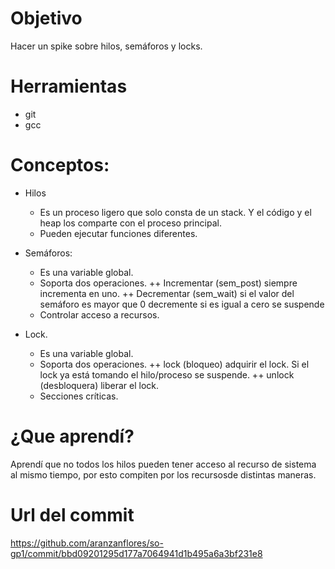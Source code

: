 # Objetivo
Hacer un spike sobre hilos, semáforos y locks. 
# Herramientas
+ git
+ gcc

# Conceptos:

+ Hilos
   + Es un proceso ligero que solo consta de un stack. Y el código y el heap los comparte con el proceso principal.
   + Pueden ejecutar funciones diferentes.
   
+ Semáforos:
   + Es una variable global.
   + Soporta dos operaciones.
    ++ Incrementar (sem_post) siempre incrementa en uno.
    ++ Decrementar (sem_wait) si el valor del semáforo es mayor que 0 decremente si es igual a cero se suspende
   + Controlar acceso a recursos.
    
+ Lock.
    + Es una variable global.
    + Soporta dos operaciones.
      ++ lock (bloqueo) adquirir el lock. Si el lock ya está tomando el hilo/proceso se suspende.
      ++ unlock (desbloquera) liberar el lock.
    + Secciones críticas.
    
# ¿Que aprendí?


Aprendí que no todos los hilos pueden tener acceso al recurso de sistema al mismo tiempo, por esto compiten por los recursosde distintas maneras. 



# Url del commit
https://github.com/aranzanflores/so-gp1/commit/bbd09201295d177a7064941d1b495a6a3bf231e8
